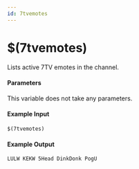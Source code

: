```yaml
---
id: 7tvemotes
---
```


# $(7tvemotes)

Lists active 7TV emotes in the channel.

#### Parameters

This variable does not take any parameters.

#### Example Input
```
$(7tvemotes)
```

#### Example Output

```
LULW KEKW 5Head DinkDonk PogU
```

